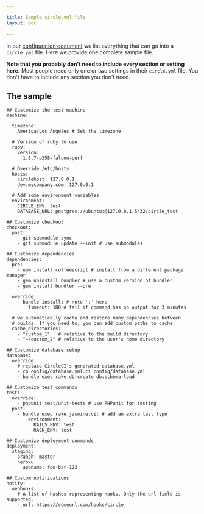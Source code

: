 ```yaml
---

title: Sample circle.yml file
layout: doc

---
```


In our [configuration document](/docs/configuration) we list everything that can go into a
`circle.yml` file. Here we provide one complete sample file.

**Note that you probably don't need to include every section or setting here.**
Most people need only one or two settings in their `circle.yml` file.
You don't have to include any section you don't need.

<h2 id="sample">The sample</h2>

```
## Customize the test machine
machine:

  timezone:
    America/Los_Angeles # Set the timezone

  # Version of ruby to use
  ruby:
    version:
      1.8.7-p358-falcon-perf

  # Override /etc/hosts
  hosts:
    circlehost: 127.0.0.1
    dev.mycompany.com: 127.0.0.1

  # Add some environment variables
  environment:
    CIRCLE_ENV: test
    DATABASE_URL: postgres://ubuntu:@127.0.0.1:5432/circle_test

## Customize checkout
checkout:
  post:
    - git submodule sync
    - git submodule update --init # use submodules

## Customize dependencies
dependencies:
  pre:
    - npm install coffeescript # install from a different package manager
    - gem uninstall bundler # use a custom version of bundler
    - gem install bundler --pre

  override:
    - bundle install: # note ':' here
        timeout: 180 # fail if command has no output for 3 minutes

  # we automatically cache and restore many dependencies between
  # builds. If you need to, you can add custom paths to cache:
  cache_directories:
    - "custom_1"   # relative to the build directory
    - "~/custom_2" # relative to the user's home directory

## Customize database setup
database:
  override:
    # replace CircleCI's generated database.yml
    - cp config/database.yml.ci config/database.yml
    - bundle exec rake db:create db:schema:load

## Customize test commands
test:
  override:
    - phpunit test/unit-tests # use PHPunit for testing
  post:
    - bundle exec rake jasmine:ci: # add an extra test type
        environment:
          RAILS_ENV: test
          RACK_ENV: test

## Customize deployment commands
deployment:
  staging:
    branch: master
    heroku:
      appname: foo-bar-123

## Custom notifications
notify:
  webhooks:
    # A list of hashes representing hooks. Only the url field is supported.
    - url: https://someurl.com/hooks/circle
```
